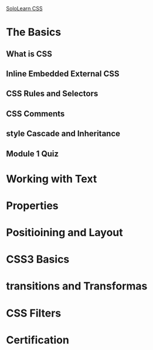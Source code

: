 [SoloLearn CSS](https://www.sololearn.com/learning/1023)

# The Basics
## What is CSS
## Inline Embedded External CSS
## CSS Rules and Selectors 
## CSS Comments 
## style Cascade and Inheritance 
## Module 1 Quiz


# Working with Text
# Properties 
# Positioining and Layout
# CSS3 Basics
# transitions and Transformas
# CSS Filters 
# Certification

